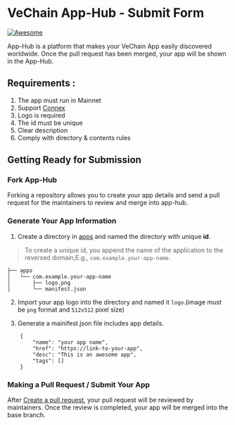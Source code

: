 # VeChain App-Hub - Submit Form

[![Awesome](https://cdn.rawgit.com/sindresorhus/awesome/d7305f38d29fed78fa85652e3a63e154dd8e8829/media/badge.svg)](https://apps.vechain.org/)

App-Hub is a platform that makes your VeChain App easily discovered worldwide. Once the pull request has been merged, your app will be shown in the App-Hub.

## Requirements :
1. The app must run in Mainnet
2. Support [Connex](https://connex.vecha.in/#/)
3. Logo is required 
4. The id must be unique 
5. Clear description 
6. Comply with directory & contents rules

## Getting Ready for Submission
### Fork App-Hub
Forking a repository allows you to create your app details and send a pull request for the maintainers to review and merge into app-hub.
### Generate Your App Information
1. Create a directory in [apps](https://github.com/vechain/app-hub/tree/master/apps) and named the directory with unique **id**.

> To create a unique id, you append the name of the application to the reversed domain,E.g., `com.example.your-app-name`.

```
├── apps
│   └── com.example.your-app-name
│       ├── logo.png
│       └── manifest.json
```

2. Import your app logo into the directory and named it `logo`.(image must be `png` format and `512x512` pixel size)

3. Generate a mainifest.json file includes app details.

```
    {
        "name": "your app name",
        "href": "https://link-to-your-app",
        "desc": "This is an awesome app",
        "tags": []
    }
```
    
### Making a Pull Request / Submit Your App
After [Create a pull request](https://help.github.com/en/articles/creating-a-pull-request), your pull request will be reviewed by maintainers. Once the review is completed, your app will be merged into the base branch.

